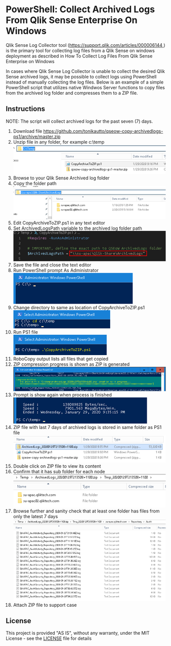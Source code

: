 # PowerShell: Collect Archived Logs From Qlik Sense Enterprise On Windows

​​​​​Qlik Sense Log Collector tool ([https://support.qlik.com/articles/000006144
](https://support.qlik.com/articles/000006144
)) is the primary tool for collecting log files from a Qlik Sense on windows deployment as described in How To Collect Log Files From Qlik Sense Enterprise on Windows 

In cases where Qlik Sense Log Collector is unable to collect the desired Qlik Sense archived logs, it may be possible to collect logs using PowerShell instead of manually collecting the log files. Below is an example of a simple PowerShell script that utilizes native Windwos Server functions to copy files from the archived log folder and compresses them to a ZIP file. 

## Instructions

NOTE: The script will collect archived logs for the past seven (7) days. 

1.	Download file https://github.com/tonikautto/qseow-copy-archivedlogs-ps1/archive/master.zip 
1.	Unzip file in any folder, for example c:\temp <br /> ![Unzip file](./img/2.png)
1.	Browse to your Qlik Sense Archived log folder 
1.	Copy the folder path<br />![Copy fileshare path](./img/4.png)
1.	Edit CopyArchiveToZIP.ps1 in any text editor 
1.	Set ArchivedLogsPath variable to the archived log folder path<br />![Edit PS1 file](./img/6.png)
1.	Save the file and close the text editor
1.	Run PowerShell prompt As Administrator<br />![Run Powershell](./img/8.png)
1.	Change directory to same as location of CopyArchiveToZIP.ps1<br />![Change directory](./img/9.png)
1.	Run PS1 file <br />![Copy fileshare path](./img/10.png)
1.	RoboCopy output lists all files that get copied
1.	ZIP compression progress is shown as ZIP is generated<br />![Compress logs](./img/12.png)
1.	Prompt is show again when process is finished<br />![Prompt](./img/13.png)
1.	ZIP file with last 7 days of archived logs is stored in same folder as PS1 file <br />![ZIP content](./img/14.png)
1.	Double click on ZIP file to view its content
1.	Confirm that it has sub folder for each node<br />![Check one foler per node](./img/16.png)
1.	Browse further and sanity check that at least one folder has files from only the latest 7 days<br />![Log files](./img/17.png)
1.	Attach ZIP file to support case

## License
This project is provided "AS IS", without any warranty, under the MIT License - see the [LICENSE](LICENSE) file for details